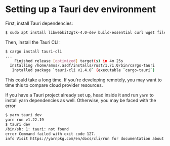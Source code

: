 # Setting up a Tauri dev environment

First, install Tauri dependencies:

```bash
$ sudo apt install libwebkit2gtk-4.0-dev build-essential curl wget file libssl-dev libgtk-3-dev libayatana-appindicator3-dev librsvg2-dev
```

Then, install the Tauri CLI:

```bash
$ cargo install tauri-cli
...
    Finished release [optimized] target(s) in 4m 25s
  Installing /home/amos/.asdf/installs/rust/1.71.0/bin/cargo-tauri
   Installed package `tauri-cli v1.4.0` (executable `cargo-tauri`)
```

This could take a long time. If you're developing remotely, you may want to time this to compare cloud provider resources.

If you have a Tauri project already set up, head inside it and run `yarn` to install yarn dependencies as well. Otherwise, you may be faced with the error

```bash
$ yarn tauri dev                                             
yarn run v1.22.19                                                               
$ tauri dev                                                                     
/bin/sh: 1: tauri: not found                                                    
error Command failed with exit code 127.                                        
info Visit https://yarnpkg.com/en/docs/cli/run for documentation about this command.                              
```
